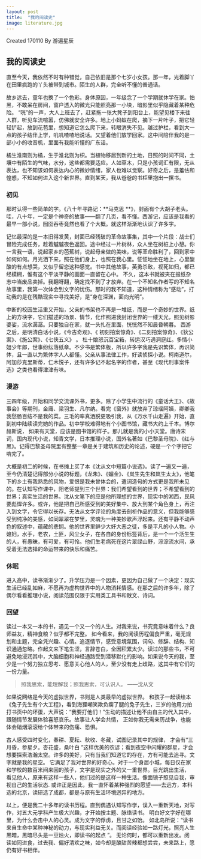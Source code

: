 ```yaml
---
layout: post
title:  "我的阅读史"
image: literature.jpg
---
```


Created 170110 
By 游遍星辰

## 我的阅读史

直至今天，我依然不时有种错觉，自己依旧是那个七岁小女孩。那一年，光着脚丫在田里疯跑的丫头被带到城市。陌生的人群，完全听不懂的普通话。

故乡远去，童年也换了一个色彩。身体原因，一年级念了一个学期就休学在家。怕黑，不敢呆在房间，窗户透入的微光只能照亮那一小块，暗影里似乎隐藏着某种危险。 “咣”的一声，大人上班去了，赶紧拖一张大凳子到阳台上，能望见楼下来往人群，听见车流喧嚣，仿佛就安全许多。地上小蚂蚁在爬，摘下一片叶子，把它轻轻铲起，放到花苞里，想知道它怎么爬下来，转眼消失不见。越过护栏，看到大一点的孩子结伴上学，叽叽喳喳地说话。又望着他们放学回家。这中间陪伴我的是一部小小的收音机，里面有我能听懂的广东话。

橘生淮南则为橘，生于淮北则为枳。当植物移居到新的土地，日照的时间不同，土壤中有陌生的气味，水分，这些都需要适应。人如草木，只是小孩词汇有限，无从表达，也不知该如何表达内心的微妙情绪，家人也难以觉察。好奇之后，是羞怯和惶惑，不知如何进入这个新世界。直到某天，我从爸爸的书柜里抱出一摞书。

### 初见
那时认得一些简单的字。《八十年寻路记：**马克思 **》，封面有个大胡子老头。哇，八十年，一定是个神奇的故事——翻了几页，看不懂。西游记，应该是我看的最早一部小说，囫囵吞枣竟然也看了个大概。就这样渐渐地认识了许多字。

记忆最深的是一本旧得发黄，封面已经残破的革命故事集，其中一个片段：战士们冒险完成任务，趁着魆魆夜色返回。途中经过一片树林，众人坐在树桩上小憩。你一言我一语，说起家乡的芭蕉树，说起母亲做的美味，说等革命胜利了，回到家中如何如何。月光洒下来，照在他们身上，也照在我心里。怔怔地坐在地上，心里酸酸的有点想哭，又似乎留恋这种感觉。书中其他故事，英勇杀敌，视死如归，都已经模糊，惟有这个平淡平静的画面一直留在心中。 不久，这本书就被夹在报纸杂志中当废品卖掉。我翻呀翻，确定找不到了才放弃。在一个不知名作者写的不知名故事里，我第一次体会到文字的忧伤。那时的我不知道，这种情绪称为“感动”，打动我的是在残酷现实中寻找美好，是“身在深渊，面向光明”。

中断的校园生活重又开始，父亲的书架也不再是一堆纸，而是一个奇妙的世界。纸上的方块字，它们描述的场景、情节，化作照进我封闭世界的一缕天光，照见树影婆娑，流水潺潺。只要独自在家，就一头扎在里面，恍恍然不知晨昏朝暮。 西游之后，是明清白话小说，《今古奇观》、《 初刻拍案惊奇》、《二刻拍案惊奇》、《狄公案》、《施公案》、《七侠五义》 。 杜十娘怒沉百宝箱，转运汉巧遇洞庭红。多情小姐少年郎，世事纷纭落纸章。不少书是繁体版，所以许多字我是先识繁体，再识简体，且一直以为繁体字人人都懂。父亲从事法律工作，好读侦探小说。柯南道尔，阿加莎克里斯蒂，仁木悦子，还有许多记不起名字的作者，甚至《现代刑事案件选》之类也看得津津有味。

### 漫游
三四年级，开始和同学交流课外书，更多。除了小学生中流行的《童话大王》、《故事会》等期刊，金庸、梁羽生、凡尔纳。看完《窗外》就放弃了琼瑶阿姨，卿卿我我愁肠百结不是我的菜。三毛的率真洒脱更吸引我，从《万水千山走遍》开始，直到初中陆续读完她的作品。初中学校难得地有个小图书馆，藏书大约上千本。博尔赫斯说， 如果有天堂，应该是图书馆的样子。那儿就是我的小小天堂。唐诗宋词，国内现代小说，知青文学，日本推理小说，国外名著如《巴黎圣母院》、《红与黑》。记得巴黎圣母院里有整整一章是关于建筑和历史的论述，硬是一个个字把它啃完了。

大概是初二的时候，在书摊上买了本《沈从文中短篇小说选》。读了一遍又一遍，至今仍清楚记得部分小说的标题，《龙朱》、《媚金》、《岚生先生和岚生太太》，他笔下的乡土有我熟悉的风物，爱恨是我未曾体会的，遣词造句的方式更是我所未见的。在认知写作课中，阳老师提到三个世界：我们希望看到的世界；不希望看到的世界；真实生活的世界。沈从文笔下的应是他所理想的世界，现实中的湘西，民风要彪悍许多。或许，他是把自己所感受到的美好集中、放大到某个角色身上，再注入到文字，令它得以长存。无法从文学评论的角度去剖析作品的意义，但我能够感受到纯净的美感，如同翠翠在梦里，灵魂为一种美妙歌声浮起来。还有平静不动声色的叙述中，蕴藏的悲悯。他的世界里鲜少大奸大恶之徒，多是平凡的小人物。小媳妇，水手，老农，土匪，风尘女子，在各自的身份标签背后，是一个一个活生生的人，有愚昧，有可爱，有可怜。他们生老病死在这片翠绿山野，淙淙流水间，承受着无法选择的命运带来的快乐和痛苦。


### 休眠
进入高中，读书渐渐少了。升学压力是一个因素，更因为自己做了一个决定：现实生活已经乱如麻，不愿再为虚构世界中的人物消耗情感。在那之后的许多年，除了偶尔看看推理小说，阅读范围仅限于实用类工具书和散文、诗词。

### 回望
读过一本又一本的书，遇见一个又一个的人生。对我来说，书究竟意味着什么？良师益友，精神食粮？似乎都不完整。 如今看来，我的阅读历程偏食严重，毫无规划和主题，完全凭兴趣、心情。追逐情节，感受意境氛围，词句、修辞、结构、知识通通忽略。作起文来下笔生涩，言辞苍白，全因积累太少。读过的那些书，不可避免地浸润其中，大脑细胞和神经通路受到潜移默化的影响。如果说今天的我，至少是一个努力独立思考、愿意关心他人的人，至少没有走上歧路，这其中有它们的一份力量。

>照我思索，能理解我；照我思索，可认识人。      ——沈从文

如果说网络是今天的虚拟世界，书则是人类最早的虚拟世界。 和孩子一起读绘本《兔子先生有个大工程》，看到海狸嘲笑欺负瘸了腿的兔子先生，三岁的他用力拍打书页中的坏蛋，大声说：“我要打他们！”生动的描述让他不由自主的代入其中，跟随情节发展体验喜怒哀乐。故事让人学会共情， 正如你我无需亲历战争，也能体会硝烟滚滚给个体带来的伤痛、恐惧。

古人感受四时变化，春耕、夏耘、秋收、冬藏，试图记录其中的规律， 才会有“三月昏，参星夕。杏花盛，桑叶白 ”这样优美的农谚；看到夜空中闪耀的群星，才会想要探索浩瀚太空。许多的美好，只有当我们知道它的存在，方有可能去追寻。文字就是我的星空。 它满足了我对世界的好奇心。对于一个身居小城，每日仅在家和学校的数百米间来回的孩子，文字是现实之外的又一重世界。目光跳出生活， 看见他人，原来有这样一些人，他们过的是这样一种生活。像面镜子照见自我，审视自己的生活状态. 或许正是因此，我一直怀着某种强烈的愿望——去远方，本科选的北京，读研选了成都，都是与原有生活环境迥异的地方。


以上，便是我二十多年的读书历程。直到偶遇认知写作学，误入一重新天地，对写作，对五大元学科产生极大兴趣，才开始按主题、脉络读书。 明白好文字好在哪里，为什么会击中人的心灵。成为文字的俘虏，且甘之如饴。 如北岛所说：“读书来自生命中某种神秘的动力，与现实利益无关。而阅读经验如一路灯光，照亮人生黑暗，黑暗尽头是一豆烛火，即读书的起点 ”。 无论何时，都可以重新出发。阅读如同进食，过去我、偏好清欢之味，如今却是酸甜苦辣都想尝尝，未来路上，愿仍有好书相伴。
